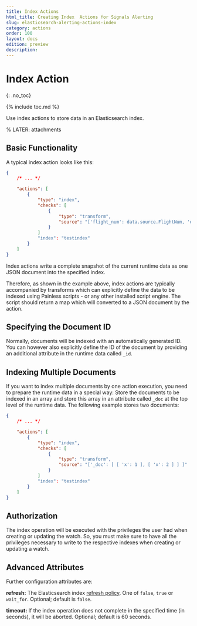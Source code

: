 ```yaml
---
title: Index Actions
html_title: Creating Index  Actions for Signals Alerting
slug: elasticsearch-alerting-actions-index
category: actions
order: 100
layout: docs
edition: preview
description: 
---
```


<!--- Copyright 2019 floragunn GmbH -->

# Index Action
{: .no_toc}

{% include toc.md %}

Use index actions to store data in an Elasticsearch index.

% LATER: attachments

## Basic Functionality

A typical index action looks like this:

```json
{
	/* ... */

	"actions": [
		{
			"type": "index",
			"checks": [
				{
					"type": "transform",
					"source": "['flight_num': data.source.FlightNum, 'dest': data.source.DestAirportID]"
				}
			]
			"index": "testindex"
		}
	]
}
```

Index actions write a complete snapshot of the current runtime data as one JSON document into the specified index.

Therefore, as shown in the example above, index actions are typically accompanied by transforms which can explicitly define the data to be indexed using Painless scripts - or any other installed script engine. The script should return a map which will converted to a JSON document by the action.

## Specifying the Document ID

Normally, documents will be indexed with an automatically generated ID. You can however also explicitly define the ID of the document by providing an additional attribute in the runtime data called `_id`. 

## Indexing Multiple Documents

If you want to index multiple documents by one action execution, you need to prepare the runtime data in a special way: Store the documents to be indexed in an array and store this array in an attribute called `_doc` at the top level of the runtime data. The following example stores two documents:

```json
{
	/* ... */

	"actions": [
		{
			"type": "index",
			"checks": [
				{
					"type": "transform",
					"source": "['_doc': [ [ 'x': 1 ], [ 'x': 2 ] ] ]"
				}
			]
			"index": "testindex"
		}
	]
}
```

## Authorization

The index operation will be executed with the privileges the user had when creating or updating the watch. So, you must make sure to have all the privileges necessary to write to the respective indexes when creating or updating a watch.

## Advanced Attributes

Further configuration attributes are:


**refresh:** The Elasticsearch index [refresh policy](https://www.elastic.co/guide/en/elasticsearch/reference/current/docs-refresh.html). One of `false`, `true` or `wait_for`. Optional; default is `false`. 

**timeout:** If the index operation does not complete in the specified time (in seconds), it will be aborted. Optional; default is 60 seconds.


